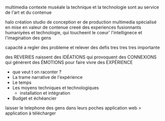 multimedia contexte muséale
la technique et la technologie sont au service de l'art et du contenue

halo création
studio de conception er de production multimedia spécialisé en mise en valeur de contenue
creeé des experiences fusionnants humaniyées et technologie, qui toucheent le coeur' l'intellignece et l'imagination des gens

capacité a regler des probleme et relever des defis tres tres tres importante

des REVERIES naissent des IDÉATIONS qui provoquent des CONNEXIONS qui génèrent des ÉMOTIONS pour faire vivre des EXPÉRIENCE

* que veut t on raconter ?
* La trame narrative de l'expérience
* Le temps
* Les moyens techniques et technologiques
  *   installation et intégration
* Budget et échéancier

laisser le telephone des gens dans leurs poches application web > application à télécharger

